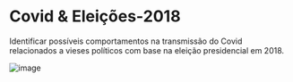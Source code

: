 # Covid & Eleições-2018
Identificar possíveis comportamentos na transmissão do Covid relacionados a vieses políticos com base na eleição presidencial em 2018.

![image](https://user-images.githubusercontent.com/60569541/113927127-74449280-97c3-11eb-92fa-bfad056cbf6c.png)

